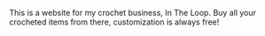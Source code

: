 This is a website for my crochet business, In The Loop. Buy all your crocheted items from there, customization is always free!
